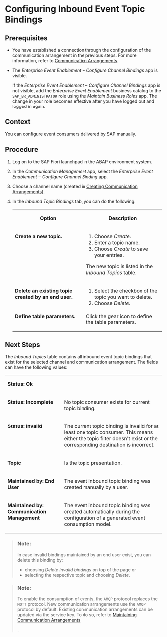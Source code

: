 <!-- loio72d05c0678a644149ff267401e2074a9 -->

# Configuring Inbound Event Topic Bindings



## Prerequisites

-   You have established a connection through the configuration of the communication arrangement in the previous steps. For more information, refer to [Communication Arrangements](communication-arrangements-ee55a6a.md).

-   The *Enterprise Event Enablement ‒ Configure Channel Bindings* app is visible.

    If the *Enterprise Event Enablement ‒ Configure Channel Bindings* app is not visible, add the *Enterprise Event Enablement* business catalog to the `SAP_BR_ADMINISTRATOR` role using the *Maintain Business Roles* app. The change in your role becomes effective after you have logged out and logged in again.




## Context

You can configure event consumers delivered by SAP manually.



## Procedure

1.  Log on to the SAP Fiori launchpad in the ABAP environment system.

2.  In the *Communication Management* app, select the *Enterprise Event Enablement ‒ Configure Channel Binding* app.

3.  Choose a channel name \(created in [Creating Communication Arrangements](creating-communication-arrangements-705564a.md)\).

4.  In the *Inbound Topic Bindings* tab, you can do the following:


    <table>
    <tr>
    <th valign="top">

    Option
    
    </th>
    <th valign="top">

    Description
    
    </th>
    </tr>
    <tr>
    <td valign="top">
    
    **Create a new topic.**
    
    </td>
    <td valign="top">
    
    1.  Choose *Create*.
    2.  Enter a topic name.
    3.  Choose *Create* to save your entries.

    The new topic is listed in the *Inbound Topics* table.
    
    </td>
    </tr>
    <tr>
    <td valign="top">
    
    **Delete an existing topic created by an end user.**
    
    </td>
    <td valign="top">
    
    1.  Select the checkbox of the topic you want to delete.
    2.  Choose *Delete*.


    
    </td>
    </tr>
    <tr>
    <td valign="top">
    
    **Define table parameters.**
    
    </td>
    <td valign="top">
    
    Click the gear icon to define the table parameters.
    
    </td>
    </tr>
    </table>
    



## Next Steps

The *Inbound Topics* table contains all inbound event topic bindings that exist for the selected channel and communication arrangement. The fields can have the following values:


<table>
<tr>
<td valign="top">

**Status: Ok**

</td>
<td valign="top">

 

</td>
</tr>
<tr>
<td valign="top">

**Status: Incomplete**

</td>
<td valign="top">

No topic consumer exists for current topic binding.

</td>
</tr>
<tr>
<td valign="top">

**Status: Invalid**

</td>
<td valign="top">

The current topic binding is invalid for at least one topic consumer. This means either the topic filter doesn't exist or the corresponding destination is incorrect.

</td>
</tr>
<tr>
<td valign="top">

**Topic**

</td>
<td valign="top">

Is the topic presentation.

</td>
</tr>
<tr>
<td valign="top">

**Maintained by: End User**

</td>
<td valign="top">

The event inbound topic binding was created manually by a user.

</td>
</tr>
<tr>
<td valign="top">

**Maintained by: Communication Management**

</td>
<td valign="top">

The event inbound topic binding was created automatically during the configuration of a generated event consumption model.

</td>
</tr>
</table>

> ### Note:  
> In case invalid bindings maintained by an end user exist, you can delete this binding by:
> 
> -   choosing *Delete invalid bindings* on top of the page or
> -   selecting the respective topic and choosing *Delete*.

> ### Note:  
> To enable the consumption of events, the `AMQP` protocol replaces the `MQTT` protocol. New communication arrangements use the `AMQP` protocol by default. Existing communication arrangements can be updated via the service key. To do so, refer to [Maintaining Communication Arrangements](maintaining-communication-arrangements-3be55ee.md)
> 
> .

